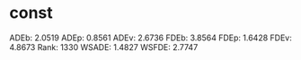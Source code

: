 # const

ADEb: 2.0519
ADEp: 0.8561
ADEv: 2.6736
FDEb: 3.8564
FDEp: 1.6428
FDEv: 4.8673
Rank: 1330
WSADE: 1.4827
WSFDE: 2.7747